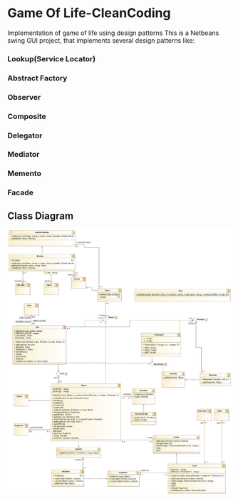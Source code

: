 # Game Of Life-CleanCoding
Implementation of game of life using design patterns
This is a Netbeans swing GUI project, that implements several design patterns like: 
### Lookup(Service Locator)
### Abstract Factory
### Observer
### Composite
### Delegator
### Mediator
### Memento
### Facade

## Class Diagram
![image](https://github.com/fatehOurghi/GameOfLife-CleanCoding/blob/master/gl%20life%20all%20Class%20diagram.png)

